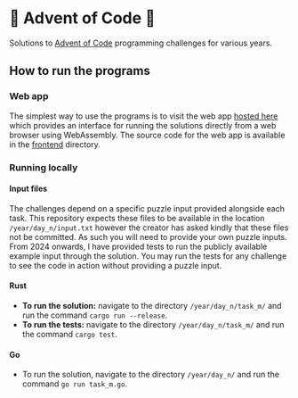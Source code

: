 # 🎄 Advent of Code 🎄

Solutions to [Advent of Code](https://adventofcode.com/) programming challenges for various years.

## How to run the programs

### Web app

The simplest way to use the programs is to visit the web app [hosted here](https://aoc.oliver-bilbie.co.uk/) which provides an interface for running the solutions directly from a web browser using WebAssembly. The source code for the web app is available in the [frontend](/frontend) directory.

### Running locally

#### Input files

The challenges depend on a specific puzzle input provided alongside each task.
This repository expects these files to be available in the location `/year/day_n/input.txt` however the creator has asked kindly that these files not be committed. As such you will need to provide your own puzzle inputs. From 2024 onwards, I have provided tests to run the publicly available example input through the solution. You may run the tests for any challenge to see the code in action without providing a puzzle input.

#### Rust

- **To run the solution:** navigate to the directory `/year/day_n/task_m/` and run the command `cargo run --release`.
- **To run the tests:** navigate to the directory `/year/day_n/task_m/` and run the command `cargo test`.

#### Go

- To run the solution, navigate to the directory `/year/day_n/` and run the command `go run task_m.go`.
